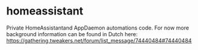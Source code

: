 # homeassistant
Private HomeAssistantand AppDaemon automations code. For now more background information can be found in Dutch here: https://gathering.tweakers.net/forum/list_message/74440484#74440484
